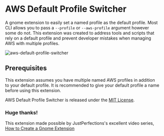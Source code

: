 # AWS Default Profile Switcher

A gnome extension to easily set a named profile as the default profile. Most CLI allows you to pass a `--profile` or `--aws-profile` argument however some do not. This extension was created to address tools and scripts that rely on a default profile and prevent developer mistakes when managing AWS with multiple profiles.

![aws-default-profile-switcher](https://user-images.githubusercontent.com/1457540/131270939-bb3b8666-dfaf-4f01-92bb-ecec879e9330.gif)

## Prerequisites
This extension assumes you have multiple named AWS profiles in addition to your default profile. It is recommended to give your default profile a name before using this extension.

AWS Default Profile Switcher is released under the [MIT License](https://github.com/kevinchappell/aws-default-profile-switcher/blob/master/LICENSE).

### Huge thanks!
This extension made possible by JustPerfections's excellent video series, [How to Create a Gnome Extension](https://www.youtube.com/watch?v=iMyR5lJf7dU&list=PLr3kuDAFECjZhW-p56BoVB7SubdUHBVQT)
